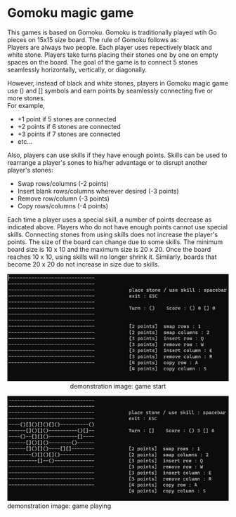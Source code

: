 # Gomoku magic game

This games is based on Gomoku. Gomoku is traditionally played wtih Go pieces on 15x15 size board. The rule of Gomoku follows as:  
Players are always two people. Each player uses repectively black and white stone. Players take turns placing their stones one by one on empty spaces on the board. The goal of the game is to connect 5 stones seamlessly horizontally, vertically, or diagonally.  
  
However, instead of black and white stones, players in Gomoku magic game use () and [] symbols and earn points by seamlessly connecting five or more stones.  
For example,  
* +1 point if 5 stones are connected  
* +2 points if 6 stones are connected  
* +3 points if 7 stones are connected  
* etc...  

Also, players can use skills if they have enough points. Skills can be used to rearrange a player's sones to his/her advantage or to disrupt another player's stones:
* Swap rows/columns (-2 points)  
* Insert blank rows/columns wherever desired (-3 points)  
* Remove row/column (-3 points)  
* Copy rows/columns (-4 points)  

Each time a player uses a special skill, a number of points decrease as indicated above. Players who do not have enough points cannot use special skills. Connecting stones from using skills does not increase the player's points. The size of the board can change due to some skills. The minimum board size is 10 x 10 and the maximum size is 20 x 20. Once the board reaches 10 x 10, using skills will no longer shrink it. Similarly, boards that become 20 x 20 do not increase in size due to skills.

<p align="center">
    <img src="./images/demonstration_start.png" title="demonstration_start">    
    demonstration image: game start
</p

<p align="center">
    <img src="./images/demonstration_playing1.png" title="demonstration_playing1">    
    demonstration image: game playing
</p